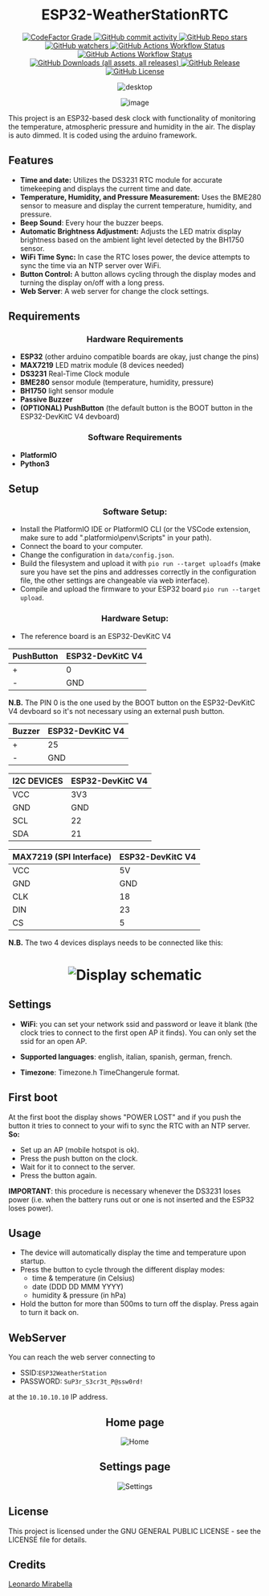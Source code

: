 <div align = center>

# ESP32-WeatherStationRTC

</div>

<p align="center">
  <a href="https://www.codefactor.io/repository/github/infra-blue/esp32-weatherstationrtc/overview/main"><img alt="CodeFactor Grade" src="https://img.shields.io/codefactor/grade/github/infra-blue/ESP32-WeatherStationRTC?style=for-the-badge&logo=codefactor&logoColor=white&label=Code%20Quality&color=red">
  </a>
  <a href=https://github.com/infra-blue/ESP32-WeatherStationRTC/commits><img alt="GitHub commit activity" src="https://img.shields.io/github/commit-activity/t/infra-blue/ESP32-WeatherStationRTC?style=for-the-badge&logo=conventionalcommits&logoColor=white&label=Commits&color=blue">
  </a>
  <a href=https://github.com/infra-blue/ESP32-WeatherStationRTC/stargazers><img alt="GitHub Repo stars" src="https://img.shields.io/github/stars/infra-blue/ESP32-WeatherStationRTC?style=for-the-badge&logo=githubsponsors&logoColor=white&label=STARS&color=yellow">
  </a>
  <a href=https://github.com/infra-blue/ESP32-WeatherStationRTC/watchers><img alt="GitHub watchers" src="https://img.shields.io/github/watchers/infra-blue/ESP32-WeatherStationRTC?style=for-the-badge&logo=githubcopilot&logoColor=white&color=orange">
  </a>
  <a href=https://github.com/infra-blue/ESP32-WeatherStationRTC/actions/workflows/dependabot.yml><img alt="GitHub Actions Workflow Status" src="https://img.shields.io/github/actions/workflow/status/infra-blue/ESP32-WeatherStationRTC/dependabot.yml?style=for-the-badge&logo=dependabot&logoColor=white&label=platformIO%20dependabot&color=green">
  </a>
  <a href=https://github.com/infra-blue/ESP32-WeatherStationRTC/actions/workflows/platformio-build&release.yml><img alt="GitHub Actions Workflow Status" src="https://img.shields.io/github/actions/workflow/status/infra-blue/ESP32-WeatherStationRTC/platformio-build%26release.yml?style=for-the-badge&logo=platformio&logoColor=white&label=platformIO%20build&color=green">
  </a>
  <a href=https://github.com/infra-blue/ESP32-WeatherStationRTC/releases/latest><img alt="GitHub Downloads (all assets, all releases)" src="https://img.shields.io/github/downloads/infra-blue/ESP32-WeatherStationRTC/total?style=for-the-badge&logo=github&logoColor=white&label=Github%20Downloads&color=lightgrey">
  </a>
  <a href=https://github.com/infra-blue/ESP32-WeatherStationRTC/releases/latest><img alt="GitHub Release" src="https://img.shields.io/github/v/release/infra-blue/ESP32-WeatherStationRTC?include_prereleases&sort=date&display_name=tag&style=for-the-badge&logo=webpack&logoColor=white&label=Latest&logoColor=white&color=darkblue">
  </a>
  <a href=https://github.com/infra-blue/ESP32-WeatherStationRTC/blob/main/LICENSE><img alt="GitHub License" src="https://img.shields.io/github/license/infra-blue/ESP32-WeatherStationRTC?style=for-the-badge&logo=gitbook&logoColor=white">
  </a>
</p>

<div align="center">

  ![desktop](assets/desktop.jpg)

  ![image](assets/clock.gif)

</div>

This project is an ESP32-based desk clock with functionality of monitoring the temperature, atmospheric pressure and humidity in the air. The display is auto dimmed. It is coded using the arduino framework.

## Features

- **Time and date:** Utilizes the DS3231 RTC module for accurate timekeeping and displays the current time and date.
- **Temperature, Humidity, and Pressure Measurement:** Uses the BME280 sensor to measure and display the current temperature, humidity, and pressure.
- **Beep Sound**: Every hour the buzzer beeps.
- **Automatic Brightness Adjustment:** Adjusts the LED matrix display brightness based on the ambient light level detected by the BH1750 sensor.
- **WiFi Time Sync:** In case the RTC loses power, the device attempts to sync the time via an NTP server over WiFi.
- **Button Control:** A button allows cycling through the display modes and turning the display on/off with a long press.
- **Web Server**: A web server for change the clock settings.

## Requirements

<div align="center">

### Hardware Requirements

</div>

- **ESP32** (other arduino compatible boards are okay, just change the pins)
- **MAX7219** LED matrix module (8 devices needed)
- **DS3231** Real-Time Clock module
- **BME280** sensor module (temperature, humidity, pressure)
- **BH1750** light sensor module
- **Passive Buzzer**
- **(OPTIONAL) PushButton** (the default button is the BOOT button in the ESP32-DevKitC V4 devboard)

<div align="center">

### Software Requirements

</div>

- **PlatformIO**
- **Python3**
## Setup

<div align="center">

### **Software Setup:**

</div>

   - Install the PlatformIO IDE or PlatformIO CLI (or the VSCode extension, make sure to add ".platformio\penv\Scripts" in your path).
   - Connect the board to your computer.
   - Change the configuration in ```data/config.json```.
   - Build the filesystem and upload it with ```pio run --target uploadfs``` (make sure you have set the pins and addresses correctly in the configuration file, the other settings are changeable via web interface).
   - Compile and upload the firmware to your ESP32 board ```pio run --target upload```.
<div align="center">

### **Hardware Setup:**

</div>

   - The reference board is an ESP32-DevKitC V4

<div align= center>

| PushButton | ESP32-DevKitC V4 |
| ----------- | ----------- |
|  + | 0 |
|  - | GND |

</div>

**N.B.** The PIN 0 is the one used by the BOOT button on the ESP32-DevKitC V4 devboard so it's not necessary using an external push button.

<div align= center>

| Buzzer | ESP32-DevKitC V4 |
| ----------- | ----------- |
|  + | 25 |
|  - | GND |

| I2C DEVICES| ESP32-DevKitC V4 |
| ----------- | ----------- |
| VCC | 3V3 |
| GND | GND |
| SCL | 22 |
| SDA | 21 |


| MAX7219 (SPI Interface) | ESP32-DevKitC V4 |
| ----------- | ----------- |
| VCC | 5V |
| GND | GND |
| CLK | 18 |
| DIN | 23 |
| CS | 5 |

</div>

**N.B.** The two 4 devices displays needs to be connected like this:

<div align="center">

# ![Display schematic](assets/schematic_display.png)

</div>

## Settings

- **WiFi**: you can set your network ssid and password or leave it blank (the clock tries to connect to the first open AP it finds). You can only set the ssid for an open AP.

- **Supported languages**: english, italian, spanish, german, french.

- **Timezone**: Timezone.h TimeChangerule format.

## First boot
At the first boot the display shows "POWER LOST" and if you push the button it tries to connect to your wifi to sync the RTC with an NTP server.
**So:**
- Set up an AP (mobile hotspot is ok).
- Press the push button on the clock.
- Wait for it to connect to the server.
- Press the button again.

**IMPORTANT**: this procedure is necessary whenever the DS3231 loses power (i.e. when the battery runs out or one is not inserted and the ESP32 loses power).

## Usage

- The device will automatically display the time and temperature upon startup.
- Press the button to cycle through the different display modes:
    - time & temperature (in Celsius)
    - date (DDD DD MMM YYYY)
    - humidity & pressure (in hPa)
- Hold the button for more than 500ms to turn off the display. Press again to turn it back on.

## WebServer
You can reach the web server connecting to
- SSID:```ESP32WeatherStation```
- PASSWORD: ```SuP3r_S3cr3t_P@ssw0rd!``` 

at the ```10.10.10.10``` IP address.

<div align="center">

## Home page

![Home](assets/home.png)

</div>

<div align="center">

## Settings page

![Settings](assets/settings.png)

</div>

## License

This project is licensed under the GNU GENERAL PUBLIC LICENSE - see the LICENSE file for details.

## Credits
[Leonardo Mirabella](https://github.com/infra-blue)
